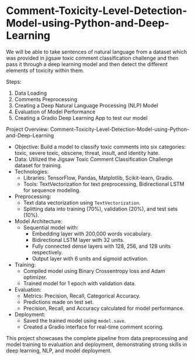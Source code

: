 # Comment-Toxicity-Level-Detection-Model-using-Python-and-Deep-Learning
We will be able to take sentences of natural language from a dataset which was provided in jigsaw toxic comment classification challenge and then pass it through a deep learning model and then detect the different elements of toxicity within them.

Steps:
1. Data Loading
2. Comments Preprocessing
3. Creating a Deep Natural Language Processing (NLP) Model
4. Evaluation of Model Performance
5. Creating a Gradio Deep Learning App to test our model


Project Overview: Comment-Toxicity-Level-Detection-Model-using-Python-and-Deep-Learning

- Objective: Build a model to classify toxic comments into six categories: toxic, severe toxic, obscene, threat, insult, and identity hate.
- Data: Utilized the Jigsaw Toxic Comment Classification Challenge dataset for training.
- Technologies:
  - Libraries: TensorFlow, Pandas, Matplotlib, Scikit-learn, Gradio.
  - Tools: TextVectorization for text preprocessing, Bidirectional LSTM for sequence modeling.
- Preprocessing:
  - Text data vectorization using `TextVectorization`.
  - Splitting data into training (70%), validation (20%), and test sets (10%).
- Model Architecture:
  - Sequential model with:
    - Embedding layer with 200,000 words vocabulary.
    - Bidirectional LSTM layer with 32 units.
    - Fully connected dense layers with 128, 256, and 128 units respectively.
    - Output layer with 6 units and sigmoid activation.
- Training:
  - Compiled model using Binary Crossentropy loss and Adam optimizer.
  - Trained model for 1 epoch with validation data.
- Evaluation:
  - Metrics: Precision, Recall, Categorical Accuracy.
  - Predictions made on test set.
  - Precision, Recall, and Accuracy calculated for model performance.
- Deployment:
  - Saved the trained model using `model.save`.
  - Created a Gradio interface for real-time comment scoring.

This project showcases the complete pipeline from data preprocessing and model training to evaluation and deployment, demonstrating strong skills in deep learning, NLP, and model deployment.
